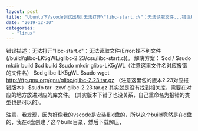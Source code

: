 ```yaml
---
layout: post
title: "Ubuntu下Vscode调试出现[无法打开\"libc-start.c\"：无法读取文件...错误解决办法"
date: "2019-12-30"
categories: 
  - "linux"
---
```


错误描述：无法打开"libc-start.c"：无法读取文件(Error:找不到文件(/build/glibc-LK5gWL/glibc-2.23/csu/libc-start.c))。 解决方案： $cd / $sudo mkdir build $cd build $sudo mkdir glibc-LK5gWL（注意这里文件名对应报错的文件名） $cd glibc-LK5gWL $sudo wget http://ftp.gnu.org/gnu/glibc/glibc-2.23.tar.gz （注意这里包的版本2.23对应报错版本） $sudo tar -zxvf glibc-2.23.tar.gz 其实就是没有找到相关库，需要在对应的地方放进对应的库文件。 (其实版本下错了也没关系，自己重命名为报错的类型也是可以的)。

注意，我发现，因为好像我的vscode是安装到d盘的，所以这个build竟然是在d盘的，我在d盘创建了这个build目录，然后下载解压，
